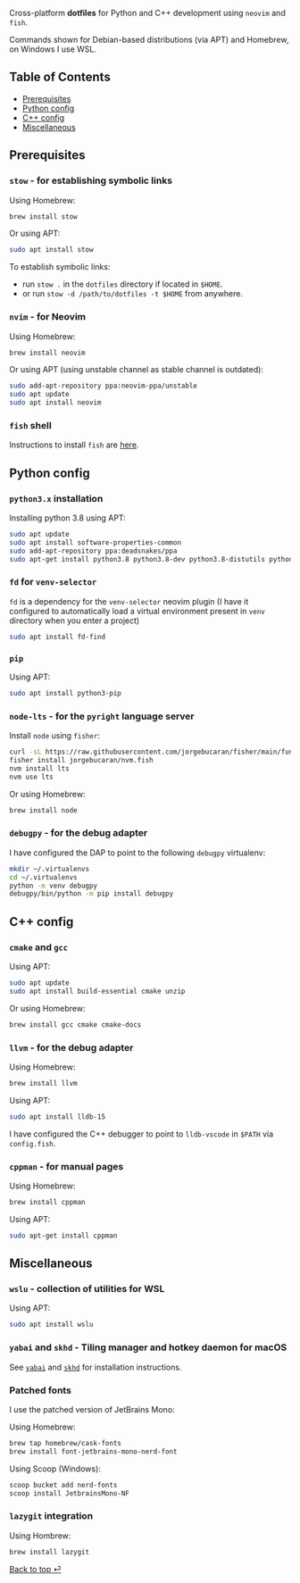 Cross-platform __dotfiles__ for Python and C++ development using `neovim` and `fish`.

Commands shown for Debian-based distributions (via APT) and Homebrew, on Windows I use WSL.

## Table of Contents

- [Prerequisites](#Prerequisites)
- [Python config](#Python-config)
- [C++ config](#Cpp-config)
- [Miscellaneous](#Miscellaneous)

## Prerequisites <a name="Prerequisites" />

### `stow` - for establishing symbolic links

Using Homebrew:
```bash
brew install stow
```

Or using APT:
```bash
sudo apt install stow
```

To establish symbolic links:
- run `stow .` in the `dotfiles` directory if located in `$HOME`.
- or run `stow -d /path/to/dotfiles -t $HOME` from anywhere.

### `nvim` - for Neovim

Using Homebrew:
```bash
brew install neovim
```

Or using APT (using unstable channel as stable channel is outdated):
```bash
sudo add-apt-repository ppa:neovim-ppa/unstable
sudo apt update
sudo apt install neovim
```

### `fish` shell

Instructions to install `fish` are [here](https://fishshell.com/). 

## Python config <a name="Python-config" />

### `python3.x` installation

Installing python 3.8 using APT:

```bash
sudo apt update
sudo apt install software-properties-common
sudo add-apt-repository ppa:deadsnakes/ppa
sudo apt-get install python3.8 python3.8-dev python3.8-distutils python3.8-venv
```

### `fd` for `venv-selector`
`fd` is a dependency for the `venv-selector` neovim plugin 
(I have it configured to automatically load a virtual environment present in `venv` directory when you enter a project)
```bash
sudo apt install fd-find
```

### `pip`

Using APT:
```bash
sudo apt install python3-pip
```

### `node-lts` - for the `pyright` language server

Install `node` using `fisher`:
```bash
curl -sL https://raw.githubusercontent.com/jorgebucaran/fisher/main/functions/fisher.fish | source && fisher install jorgebucaran/fisher
fisher install jorgebucaran/nvm.fish 
nvm install lts
nvm use lts
```

Or using Homebrew:
```bash
brew install node
```

### `debugpy` - for the debug adapter

I have configured the DAP to point to the following `debugpy` virtualenv:
```bash
mkdir ~/.virtualenvs
cd ~/.virtualenvs
python -m venv debugpy
debugpy/bin/python -m pip install debugpy
```

## C++ config <a name="Cpp-config" />

### `cmake` and `gcc`

Using APT:
```bash
sudo apt update
sudo apt install build-essential cmake unzip
```

Or using Homebrew:
```bash
brew install gcc cmake cmake-docs
```

### `llvm` - for the debug adapter

Using Homebrew:
```bash
brew install llvm
```

Using APT:
```bash
sudo apt install lldb-15
```

I have configured the C++ debugger to point to `lldb-vscode` in `$PATH` via `config.fish`.

### `cppman` - for manual pages

Using Homebrew:
```bash
brew install cppman
```

Using APT:
```bash
sudo apt-get install cppman
```

## Miscellaneous <a name="Miscellaneous" />

### `wslu` - collection of utilities for WSL

Using APT:
```bash
sudo apt install wslu
```

### `yabai` and `skhd` - Tiling manager and hotkey daemon for macOS

See [`yabai`](https://github.com/koekeishiya/yabai) and [`skhd`](https://github.com/koekeishiya/skhd) for installation instructions.

### Patched fonts

I use the patched version of JetBrains Mono:

Using Homebrew:
```bash
brew tap homebrew/cask-fonts
brew install font-jetbrains-mono-nerd-font
```

Using Scoop (Windows):
```bash
scoop bucket add nerd-fonts
scoop install JetbrainsMono-NF
```

### `lazygit` integration

Using Hombrew:
```bash
brew install lazygit
```


<a href="#top">Back to top ⏎</a>
